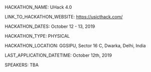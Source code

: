 HACKATHON_NAME: UHack 4.0

LINK_TO_HACKATHON_WEBSITE: https://usicthack.com/

HACKATHON_DATES: October 12 - 13, 2019

HACKATHON_TYPE: PHYSICAL

HACKATHON_LOCATION: GGSIPU, Sector 16 C, Dwarka, Delhi, India

LAST_APPLICATION_DATETIME: October 12th, 2019

SPEAKERS: TBA
